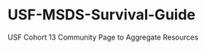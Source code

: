# USF-MSDS-Survival-Guide
USF Cohort 13 Community Page to Aggregate Resources

<!-- TODO:  -->
<!-- Need to write the rest -->
